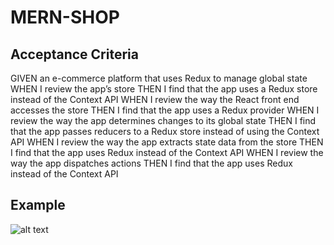 # MERN-SHOP

## Acceptance Criteria
GIVEN an e-commerce platform that uses Redux to manage global state
WHEN I review the app’s store
THEN I find that the app uses a Redux store instead of the Context API
WHEN I review the way the React front end accesses the store
THEN I find that the app uses a Redux provider
WHEN I review the way the app determines changes to its global state
THEN I find that the app passes reducers to a Redux store instead of using the Context API
WHEN I review the way the app extracts state data from the store
THEN I find that the app uses Redux instead of the Context API
WHEN I review the way the app dispatches actions
THEN I find that the app uses Redux instead of the Context API


## Example

![alt text](https://github.com/MichelleHirano/MERN-books/blob/c9a474d514f1c83980ca548ef9f0bd88b3ed63e9/Develop/examples/mern-search.gif)
